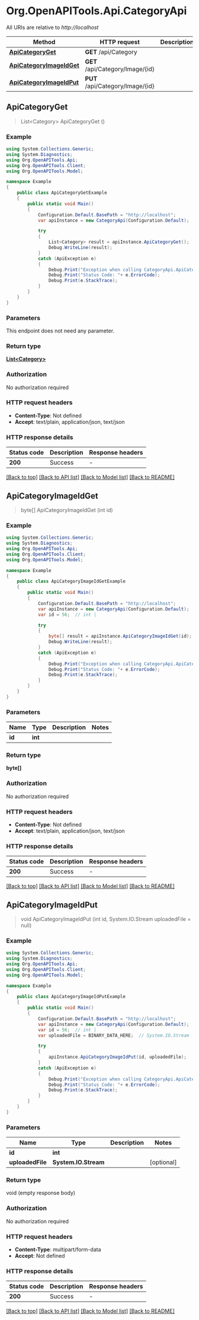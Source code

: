 # Org.OpenAPITools.Api.CategoryApi

All URIs are relative to *http://localhost*

Method | HTTP request | Description
------------- | ------------- | -------------
[**ApiCategoryGet**](CategoryApi.md#apicategoryget) | **GET** /api/Category | 
[**ApiCategoryImageIdGet**](CategoryApi.md#apicategoryimageidget) | **GET** /api/Category/Image/{id} | 
[**ApiCategoryImageIdPut**](CategoryApi.md#apicategoryimageidput) | **PUT** /api/Category/Image/{id} | 



## ApiCategoryGet

> List&lt;Category&gt; ApiCategoryGet ()



### Example

```csharp
using System.Collections.Generic;
using System.Diagnostics;
using Org.OpenAPITools.Api;
using Org.OpenAPITools.Client;
using Org.OpenAPITools.Model;

namespace Example
{
    public class ApiCategoryGetExample
    {
        public static void Main()
        {
            Configuration.Default.BasePath = "http://localhost";
            var apiInstance = new CategoryApi(Configuration.Default);

            try
            {
                List<Category> result = apiInstance.ApiCategoryGet();
                Debug.WriteLine(result);
            }
            catch (ApiException e)
            {
                Debug.Print("Exception when calling CategoryApi.ApiCategoryGet: " + e.Message );
                Debug.Print("Status Code: "+ e.ErrorCode);
                Debug.Print(e.StackTrace);
            }
        }
    }
}
```

### Parameters

This endpoint does not need any parameter.

### Return type

[**List&lt;Category&gt;**](Category.md)

### Authorization

No authorization required

### HTTP request headers

- **Content-Type**: Not defined
- **Accept**: text/plain, application/json, text/json

### HTTP response details
| Status code | Description | Response headers |
|-------------|-------------|------------------|
| **200** | Success |  -  |

[[Back to top]](#)
[[Back to API list]](../README.md#documentation-for-api-endpoints)
[[Back to Model list]](../README.md#documentation-for-models)
[[Back to README]](../README.md)


## ApiCategoryImageIdGet

> byte[] ApiCategoryImageIdGet (int id)



### Example

```csharp
using System.Collections.Generic;
using System.Diagnostics;
using Org.OpenAPITools.Api;
using Org.OpenAPITools.Client;
using Org.OpenAPITools.Model;

namespace Example
{
    public class ApiCategoryImageIdGetExample
    {
        public static void Main()
        {
            Configuration.Default.BasePath = "http://localhost";
            var apiInstance = new CategoryApi(Configuration.Default);
            var id = 56;  // int | 

            try
            {
                byte[] result = apiInstance.ApiCategoryImageIdGet(id);
                Debug.WriteLine(result);
            }
            catch (ApiException e)
            {
                Debug.Print("Exception when calling CategoryApi.ApiCategoryImageIdGet: " + e.Message );
                Debug.Print("Status Code: "+ e.ErrorCode);
                Debug.Print(e.StackTrace);
            }
        }
    }
}
```

### Parameters


Name | Type | Description  | Notes
------------- | ------------- | ------------- | -------------
 **id** | **int**|  | 

### Return type

**byte[]**

### Authorization

No authorization required

### HTTP request headers

- **Content-Type**: Not defined
- **Accept**: text/plain, application/json, text/json

### HTTP response details
| Status code | Description | Response headers |
|-------------|-------------|------------------|
| **200** | Success |  -  |

[[Back to top]](#)
[[Back to API list]](../README.md#documentation-for-api-endpoints)
[[Back to Model list]](../README.md#documentation-for-models)
[[Back to README]](../README.md)


## ApiCategoryImageIdPut

> void ApiCategoryImageIdPut (int id, System.IO.Stream uploadedFile = null)



### Example

```csharp
using System.Collections.Generic;
using System.Diagnostics;
using Org.OpenAPITools.Api;
using Org.OpenAPITools.Client;
using Org.OpenAPITools.Model;

namespace Example
{
    public class ApiCategoryImageIdPutExample
    {
        public static void Main()
        {
            Configuration.Default.BasePath = "http://localhost";
            var apiInstance = new CategoryApi(Configuration.Default);
            var id = 56;  // int | 
            var uploadedFile = BINARY_DATA_HERE;  // System.IO.Stream |  (optional) 

            try
            {
                apiInstance.ApiCategoryImageIdPut(id, uploadedFile);
            }
            catch (ApiException e)
            {
                Debug.Print("Exception when calling CategoryApi.ApiCategoryImageIdPut: " + e.Message );
                Debug.Print("Status Code: "+ e.ErrorCode);
                Debug.Print(e.StackTrace);
            }
        }
    }
}
```

### Parameters


Name | Type | Description  | Notes
------------- | ------------- | ------------- | -------------
 **id** | **int**|  | 
 **uploadedFile** | **System.IO.Stream**|  | [optional] 

### Return type

void (empty response body)

### Authorization

No authorization required

### HTTP request headers

- **Content-Type**: multipart/form-data
- **Accept**: Not defined

### HTTP response details
| Status code | Description | Response headers |
|-------------|-------------|------------------|
| **200** | Success |  -  |

[[Back to top]](#)
[[Back to API list]](../README.md#documentation-for-api-endpoints)
[[Back to Model list]](../README.md#documentation-for-models)
[[Back to README]](../README.md)

